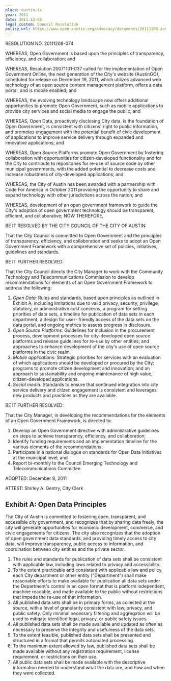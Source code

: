 ```yaml
---
place: austin-tx
year: 2011
date: 2011-12-08
legal_custom: Council Resolution
policy_url: https://www.open-austin.org/advocacy/documents/20111208-austin-opengov-resol.pdf
---
```


RESOLUTION NO. 20111208-074

WHEREAS, Open Government is based upon the principles of
transparency, efficiency, and collaboration; and

WHEREAS, Resolution 20071101-037 called for the implementation
of Open Government Online, the next generation of the City's website
(AustinGO), scheduled for release on December 19, 2011, which utilizes
advanced web technology of an open source content management platform,
offers a data portal, and is mobile enabled; and

WHEREAS, the evolving technology landscape now offers additional
opportunities to promote Open Government, such as mobile applications to
provide city services and social media to engage the public; and

WHEREAS, Open Data, proactively disclosing City data, is the
foundation of Open Government, is consistent with citizens' right to public
information, and promotes engagement with the potential benefit of civic
development of applications to improve service delivery through expanded
and innovative applications; and

WHEREAS, Open Source Platforms promote Open Government by
fostering collaboration with opportunities for citizen-developed functionality
and for the City to contribute to repositories for re-use of source code by other
municipal governments, with the added potential to decrease costs and
increase robustness of city-developed applications; and

WHEREAS, the City of Austin has been awarded with a partnership
with Code For America in October 2011 providing the opportunity to share
and expand technology with other jurisdictions across the nation; and

WHEREAS, development of an open government framework to guide
the City's adoption of open government technology should be transparent,
efficient, and collaborative; NOW THEREFORE,

BE IT RESOLVED BY THE CITY COUNCIL OF THE CITY OF AUSTIN:

That the City Council is committed to Open Government and the
principles of transparency, efficiency, and collaboration and seeks to adopt an
Open Government Framework with a comprehensive set of policies,
initiatives, guidelines and standards.

BE IT FURTHER RESOLVED:

That the City Council directs the City Manager to work with the
Community Technology and Telecommunications Commission to develop
recommendations for elements of an Open Government Framework to
address the following:

1. <em>Open Data:</em> Rules and standards, based upon principles as outlined in Exhibit A; including limitations due to valid privacy, security, privilege, statutory, or administrative cost concerns, a program for setting priorities of data sets, a timeline for publication of data sets in each department, a design for user- friendly access of the data sets on the data portal, and ongoing metrics to assess progress in disclosure.
2. <em>Open Source Platforms:</em> Guidelines for inclusion in the procurement process, development processes for city-developed open source platforms and release guidelines for re-use by other entities; and approaches to enhance development of the city's use of open source platforms in the civic realm.
3. <em>Mobile applications:</em> Strategic priorities for services with an evaluation of which applications should be developed or procured by the City; programs to promote citizen development and innovation; and an approach to sustainability and ongoing maintenance of high value, citizen-developed applications.
4. <em>Social media:</em> Standards to ensure that continued integration into city service delivery and citizen engagement is consistent and leverages new products and practices as they are available.

BE IT FURTHER RESOLVED:

That the City Manager, in developing the recommendations for the elements of an Open Government Framework, is directed to:

1. Develop an Open Government directive with administrative guidelines on steps to achieve transparency, efficiency, and collaboration;
2. Identify funding requirements and an implementation timeline for the various elements of the recommendations;
3. Participate in a national dialogue on standards for Open Data initiatives at the municipal level; and
4. Report bi-monthly to the Council Emerging Technology and Telecommunications Committee.

ADOPTED: December 8, 2011

ATTEST: Shirley A. Gentry, City Clerk


## Exhibit A: Open Data Principles

The City of Austin is committed to fostering open, transparent, and accessible city government, and recognizes that by sharing data freely, the city will generate opportunities for economic development, commerce, and civic engagements for citizens. The city also recognizes that the adoption of open government data standards, and providing timely access to city data, will improve transparency, public access to information, and coordination between city entities and the private sector.

1. The rules and standards for publication of data sets shall be consistent with applicable law, including laws related to privacy and accessibility.
2. To the extent practicable and consistent with applicable law and policy, each City department or other entity ("Department") shall make reasonable efforts to make available for publication all data sets under the Department's control in an open format that is platform independent, machine readable, and made available to the public without restrictions that impede the re-use of that information.
3. All published data sets shall be in primary forms, as collected at the source, with a level of granularity consistent with law, privacy, and public safety. Only minimal necessary filtering and aggregation will be used to mitigate identified legal, privacy, or public safety issues.
4. All published data sets shall be made available and updated as often as necessary to preserve the integrity and usefulness of the data sets.
5. To the extent feasible, published data sets shall be presented and structured in a format that permits automated processing.
6. To the maximum extent allowed by law, published data sets shall be made available without any registration requirement, license requirement, or restrictions on their use.
7. All public data sets shall be made available with the descriptive information needed to understand what the data are, and how and when they were collected.
